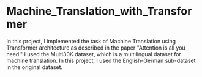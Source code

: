 # Machine_Translation_with_Transformer
In this project, I implemented the task of Machine Translation using Transformer architecture as described in the paper "Attention is all you need." I used the Multi30K dataset, which is a multilingual dataset for machine translation. In this project, I used the English-German sub-dataset in the original dataset.
